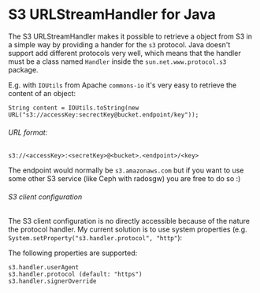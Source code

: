# S3 URLStreamHandler for Java

The S3 URLStreamHandler makes it possible to retrieve a object from S3 in a simple way by providing a hander for the `s3` protocol. Java doesn't support add different protocols very well, which means that the handler must be a class named `Handler` inside the `sun.net.www.protocol.s3` package.

E.g. with `IOUtils` from Apache `commons-io` it's very easy to retrieve the content of an object:
```
String content = IOUtils.toString(new URL("s3://accessKey:secrectKey@bucket.endpoint/key"));
```

###### URL format:
```
s3://<accessKey>:<secretKey>@<bucket>.<endpoint>/<key>
```
The endpoint would normally be `s3.amazonaws.com` but if you want to use some other S3 service (like Ceph with radosgw) you are free to do so :)

###### S3 client configuration
The S3 client configuration is no directly accessible because of the nature the protocol handler. My current solution is to use system properties (e.g. `System.setProperty("s3.handler.protocol", "http"`):

The following properties are supported:
```
s3.handler.userAgent
s3.handler.protocol (default: "https")
s3.handler.signerOverride
```
